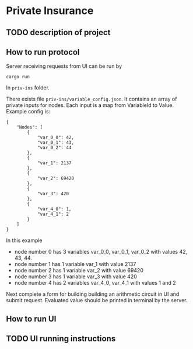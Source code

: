 # Private Insurance

## TODO description of project

## How to run protocol
Server receiving requests from UI can be run by
```
cargo run
```
In `priv-ins` folder.

There exists file `priv-ins/variable_config.json`. It contains an array of private inputs for nodes. Each input is a map from VariableId to Value. Example config is:
```
{
    "Nodes": [
        {
            "var_0_0": 42,
            "var_0_1": 43,
            "var_0_2": 44
        },
        {
            "var_1": 2137
        },
        {
            "var_2": 69420
        },
        {
            "var_3": 420
        },
        {
            "var_4_0": 1,
            "var_4_1": 2
        }
    ]
}
```
In this example 
* node number 0 has 3 variables var_0_0, var_0_1, var_0_2 with values 42, 43, 44.
* node number 1 has 1 variable var_1 with value 2137
* node number 2 has 1 variable var_2 with value 69420
* node number 3 has 1 variable var_3 with value 420
* node number 4 has 2 variables var_4_0, var_4_1 with values 1 and 2

Next complete a form for building building an arithmetic circuit in UI and submit request. Evaluated value should be printed in terminal by the server.

## How to run UI

## TODO UI running instructions
